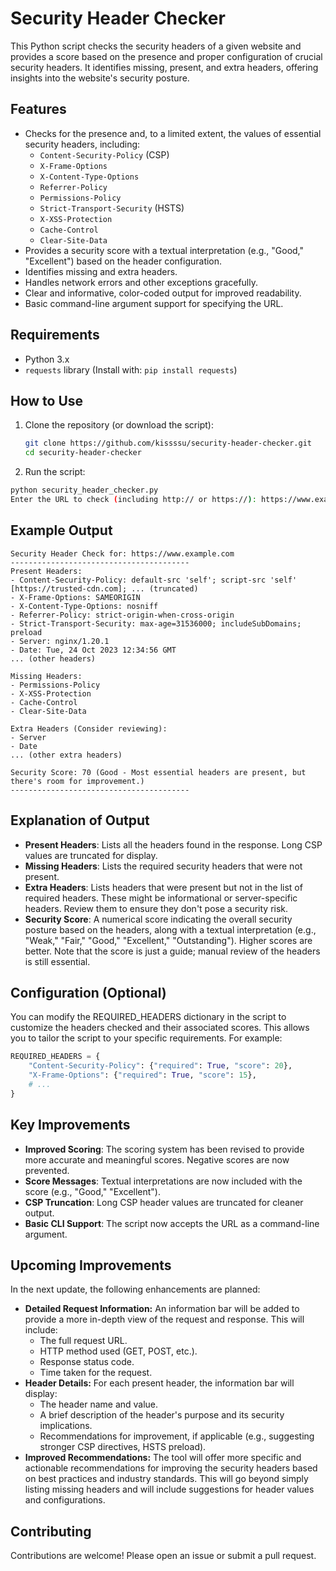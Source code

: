 # Security Header Checker

This Python script checks the security headers of a given website and provides a score based on the presence and proper configuration of crucial security headers. It identifies missing, present, and extra headers, offering insights into the website's security posture.

## Features

* Checks for the presence and, to a limited extent, the values of essential security headers, including:
    * `Content-Security-Policy` (CSP)
    * `X-Frame-Options`
    * `X-Content-Type-Options`
    * `Referrer-Policy`
    * `Permissions-Policy`
    * `Strict-Transport-Security` (HSTS)
    * `X-XSS-Protection`
    * `Cache-Control`
    * `Clear-Site-Data`
* Provides a security score with a textual interpretation (e.g., "Good," "Excellent") based on the header configuration.
* Identifies missing and extra headers.
* Handles network errors and other exceptions gracefully.
* Clear and informative, color-coded output for improved readability.
* Basic command-line argument support for specifying the URL.

## Requirements

* Python 3.x
* `requests` library (Install with: `pip install requests`)

## How to Use

1. Clone the repository (or download the script):

   ```bash
   git clone https://github.com/kissssu/security-header-checker.git    
   cd security-header-checker
   ```

2. Run the script:

```Bash
python security_header_checker.py
Enter the URL to check (including http:// or https://): https://www.example.com
```

## Example Output
```
Security Header Check for: https://www.example.com
----------------------------------------
Present Headers:
- Content-Security-Policy: default-src 'self'; script-src 'self' [https://trusted-cdn.com]; ... (truncated)
- X-Frame-Options: SAMEORIGIN
- X-Content-Type-Options: nosniff
- Referrer-Policy: strict-origin-when-cross-origin
- Strict-Transport-Security: max-age=31536000; includeSubDomains; preload
- Server: nginx/1.20.1
- Date: Tue, 24 Oct 2023 12:34:56 GMT
... (other headers)

Missing Headers:
- Permissions-Policy
- X-XSS-Protection
- Cache-Control
- Clear-Site-Data

Extra Headers (Consider reviewing):
- Server
- Date
... (other extra headers)

Security Score: 70 (Good - Most essential headers are present, but there's room for improvement.)
----------------------------------------
```

## Explanation of Output
- **Present Headers**: Lists all the headers found in the response. Long CSP values are truncated for display.
- **Missing Headers**: Lists the required security headers that were not present.
- **Extra Headers**: Lists headers that were present but not in the list of required headers. These might be informational or server-specific headers. Review them to ensure they don't pose a security risk.
- **Security Score**: A numerical score indicating the overall security posture based on the headers, along with a textual interpretation (e.g., "Weak," "Fair," "Good," "Excellent," "Outstanding"). Higher scores are better. Note that the score is just a guide; manual review of the headers is still essential.

## Configuration (Optional)

You can modify the REQUIRED_HEADERS dictionary in the script to customize the headers checked and their associated scores. This allows you to tailor the script to your specific requirements.  For example:

```Python
REQUIRED_HEADERS = {
    "Content-Security-Policy": {"required": True, "score": 20},
    "X-Frame-Options": {"required": True, "score": 15},
    # ...
}
```

## Key Improvements
- **Improved Scoring**: The scoring system has been revised to provide more accurate and meaningful scores. Negative scores are now prevented.
- **Score Messages**: Textual interpretations are now included with the score (e.g., "Good," "Excellent").
- **CSP Truncation**: Long CSP header values are truncated for cleaner output.
- **Basic CLI Support**: The script now accepts the URL as a command-line argument.

## Upcoming Improvements

In the next update, the following enhancements are planned:

* **Detailed Request Information:** An information bar will be added to provide a more in-depth view of the request and response. This will include:
    * The full request URL.
    * HTTP method used (GET, POST, etc.).
    * Response status code.
    * Time taken for the request.
* **Header Details:** For each present header, the information bar will display:
    * The header name and value.
    * A brief description of the header's purpose and its security implications.
    * Recommendations for improvement, if applicable (e.g., suggesting stronger CSP directives, HSTS preload).
* **Improved Recommendations:**  The tool will offer more specific and actionable recommendations for improving the security headers based on best practices and industry standards.  This will go beyond simply listing missing headers and will include suggestions for header values and configurations.

## Contributing
Contributions are welcome! Please open an issue or submit a pull request.
